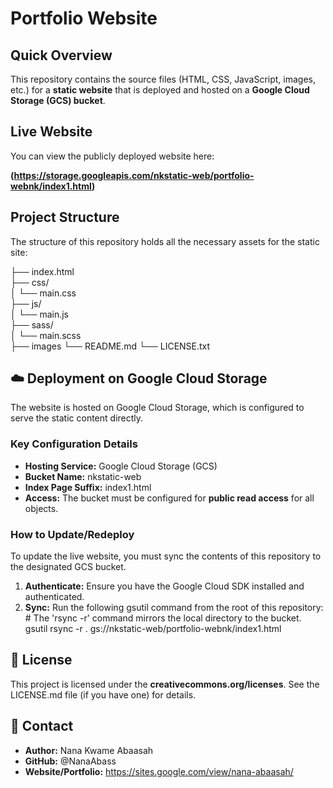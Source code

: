 # **Portfolio Website**

## **Quick Overview**

This repository contains the source files (HTML, CSS, JavaScript, images, etc.) for a **static website** that is deployed and hosted on a **Google Cloud Storage (GCS) bucket**.

## **Live Website**

You can view the publicly deployed website here:

**(https://storage.googleapis.com/nkstatic-web/portfolio-webnk/index1.html)**

## **Project Structure**

The structure of this repository holds all the necessary assets for the static site:
 
├── index.html            
├── css/  
│   └── main.css   
├── js/  
│   └── main.js                                                                                                                                                                                                     
├── sass/  
│   └── main.scss  
├── images
└── README.md
└── LICENSE.txt

## **☁️ Deployment on Google Cloud Storage**

The website is hosted on Google Cloud Storage, which is configured to serve the static content directly.

### **Key Configuration Details**

* **Hosting Service:** Google Cloud Storage (GCS)  
* **Bucket Name:** nkstatic-web  
* **Index Page Suffix:** index1.html  
* **Access:** The bucket must be configured for **public read access** for all objects.

### **How to Update/Redeploy**

To update the live website, you must sync the contents of this repository to the designated GCS bucket.

1. **Authenticate:** Ensure you have the Google Cloud SDK installed and authenticated.  
2. **Sync:** Run the following gsutil command from the root of this repository:  
   \# The 'rsync \-r' command mirrors the local directory to the bucket.  
   gsutil rsync \-r . gs://nkstatic-web/portfolio-webnk/index1.html 


## **📝 License**

This project is licensed under the **creativecommons.org/licenses**. See the LICENSE.md file (if you have one) for details.

## **📧 Contact**

* **Author:** Nana Kwame Abaasah  
* **GitHub:** @NanaAbass 
* **Website/Portfolio:** https://sites.google.com/view/nana-abaasah/
